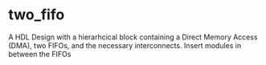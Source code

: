 # two_fifo
A HDL Design with a hierarhcical block containing a Direct Memory Access (DMA), two FIFOs, and the necessary interconnects. Insert modules in between the FIFOs
